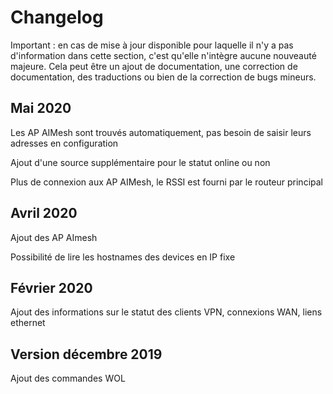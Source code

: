 # Changelog

Important : en cas de mise à jour disponible pour laquelle il n'y a pas d'information dans cette section, c'est qu'elle n'intègre aucune nouveauté majeure. Cela peut être un ajout de documentation, une correction de documentation, des traductions ou bien de la correction de bugs mineurs.

## Mai 2020

Les AP AIMesh sont trouvés automatiquement, pas besoin de saisir leurs adresses en configuration

Ajout d'une source supplémentaire pour le statut online ou non

Plus de connexion aux AP AIMesh, le RSSI est fourni par le routeur principal

## Avril 2020

Ajout des AP AImesh

Possibilité de lire les hostnames des devices en IP fixe

## Février 2020

Ajout des informations sur le statut des clients VPN, connexions WAN, liens ethernet

## Version décembre 2019

Ajout des commandes WOL
